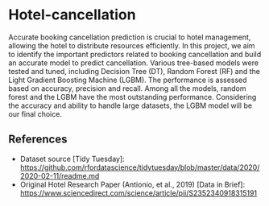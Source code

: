 # Hotel-cancellation

Accurate booking cancellation prediction is crucial to hotel management, allowing the hotel to distribute 
resources efficiently. In this project, we aim to identify the important predictors related to booking cancellation 
and build an accurate model to predict cancellation. Various tree-based models were tested and tuned, 
including Decision Tree (DT), Random Forest (RF) and the Light Gradient Boosting Machine (LGBM). The 
performance is assessed based on accuracy, precision and recall. Among all the models, random forest and 
the LGBM have the most outstanding performance. Considering the accuracy and ability to handle large 
datasets, the LGBM model will be our final choice.

## References
* Dataset source [Tidy Tuesday]: https://github.com/rfordatascience/tidytuesday/blob/master/data/2020/2020-02-11/readme.md
* Original Hotel Research Paper (Antionio, et al., 2019) [Data in Brief]: https://www.sciencedirect.com/science/article/pii/S2352340918315191

